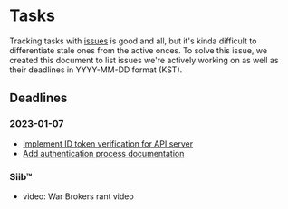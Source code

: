 # Tasks

Tracking tasks with [issues](https://github.com/exyleio/exyleio/issues)
is good and all, but it's kinda difficult to differentiate stale ones
from the active onces. To solve this issue, we created this document to
list issues we're actively working on as well as their deadlines in
YYYY-MM-DD format (KST).

## Deadlines

### 2023-01-07

- [Implement ID token verification for API server](https://github.com/exyleio/exyleio/issues/100)
- [Add authentication process documentation](https://github.com/exyleio/exyleio/issues/102)

### Siib™

- video: War Brokers rant video
